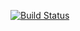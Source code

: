 [![Build Status](https://travis-ci.org/gin66/socksv5_future.svg?branch=mba)](https://travis-ci.org/gin66/socksv5_future)



